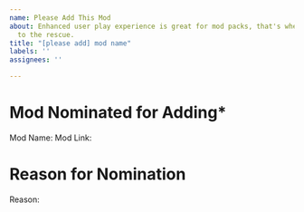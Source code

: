 ```yaml
---
name: Please Add This Mod
about: Enhanced user play experience is great for mod packs, that's where mods come
  to the rescue.
title: "[please add] mod name"
labels: ''
assignees: ''

---
```


<!--
Why this form?

So you have a suggestion for the addition of a mod? Great! I am glad to hear it. This is the form to use. Please use one form per mod that you want to see added. Please also state why it should be added. Be prepared to defend yourself against the others who might disagree with you.

The data collected from this form and others like it will be used to create a custom poll to determine which mods will be added during the upcoming pack rebuild phase that occurs after the diet phase.
-->

# Mod Nominated for Adding*
Mod Name:
Mod Link:

# Reason for Nomination
<!-- Please explain as best you can your reason for why the mod you named should be added. -->
Reason:

<!--
* Mods not hosted on CurseForge can take a considerable amount of time to get added to the pack due the requirement of having to obtain permission and documenting that in the way that CurseForge team requires.
-->
